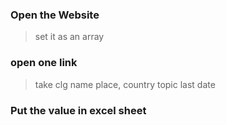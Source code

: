 ### Open the Website
>set it as an array

### open one link
>take clg name
>place, country
>topic
>last date

### Put the value in excel sheet